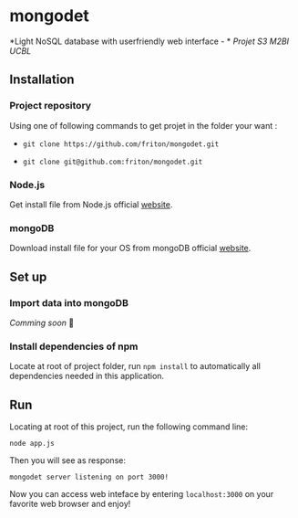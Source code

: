 # mongodet
*Light NoSQL database with userfriendly web interface - *
*Projet S3 M2BI UCBL*


## Installation

### Project repository

Using one of following commands to get projet in the folder your want :

- ```git clone https://github.com/friton/mongodet.git```


- ```git clone git@github.com:friton/mongodet.git```

### Node.js

Get install file from Node.js official [website](https://nodejs.org).

### mongoDB

Download install file for your OS from mongoDB official [website](https://www.mongodb.com/download-center?jmp=nav#community).



## Set up

### Import data into mongoDB

*Comming soon* :hamburger:

### Install dependencies of npm

Locate at root of project folder, run `npm install` to automatically all dependencies needed in this application.



## Run

Locating at root of this project, run the following command line:

```
node app.js
```

Then you will see as response:

```
mongodet server listening on port 3000!
```

Now you can access web inteface by entering `localhost:3000` on your favorite web browser and enjoy!
